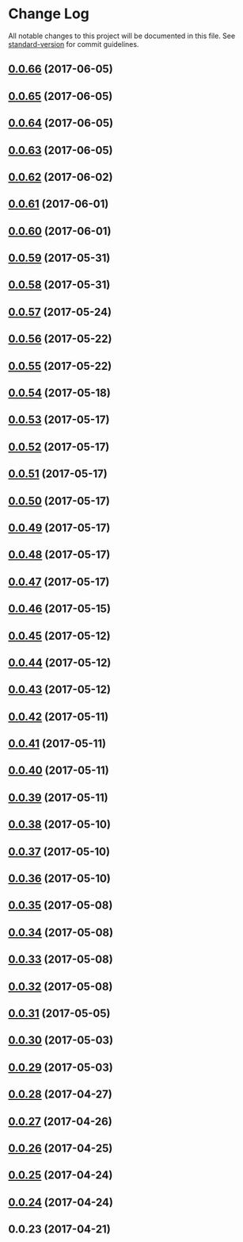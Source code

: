 # Change Log

All notable changes to this project will be documented in this file. See [standard-version](https://github.com/conventional-changelog/standard-version) for commit guidelines.

<a name="0.0.66"></a>
## [0.0.66](https://github.com/heyui/heyui/compare/v0.0.65...v0.0.66) (2017-06-05)



<a name="0.0.65"></a>
## [0.0.65](https://github.com/heyui/heyui/compare/v0.0.64...v0.0.65) (2017-06-05)



<a name="0.0.64"></a>
## [0.0.64](https://github.com/heyui/heyui/compare/v0.0.63...v0.0.64) (2017-06-05)



<a name="0.0.63"></a>
## [0.0.63](https://github.com/heyui/heyui/compare/v0.0.62...v0.0.63) (2017-06-05)



<a name="0.0.62"></a>
## [0.0.62](https://github.com/heyui/heyui/compare/v0.0.61...v0.0.62) (2017-06-02)



<a name="0.0.61"></a>
## [0.0.61](https://github.com/heyui/heyui/compare/v0.0.60...v0.0.61) (2017-06-01)



<a name="0.0.60"></a>
## [0.0.60](https://github.com/heyui/heyui/compare/v0.0.59...v0.0.60) (2017-06-01)



<a name="0.0.59"></a>
## [0.0.59](https://github.com/heyui/heyui/compare/v0.0.58...v0.0.59) (2017-05-31)



<a name="0.0.58"></a>
## [0.0.58](https://github.com/heyui/heyui/compare/v0.0.57...v0.0.58) (2017-05-31)



<a name="0.0.57"></a>
## [0.0.57](https://github.com/heyui/heyui/compare/v0.0.56...v0.0.57) (2017-05-24)



<a name="0.0.56"></a>
## [0.0.56](https://github.com/heyui/heyui/compare/v0.0.55...v0.0.56) (2017-05-22)



<a name="0.0.55"></a>
## [0.0.55](https://github.com/heyui/heyui/compare/v0.0.54...v0.0.55) (2017-05-22)



<a name="0.0.54"></a>
## [0.0.54](https://github.com/heyui/heyui/compare/v0.0.53...v0.0.54) (2017-05-18)



<a name="0.0.53"></a>
## [0.0.53](https://github.com/heyui/heyui/compare/v0.0.52...v0.0.53) (2017-05-17)



<a name="0.0.52"></a>
## [0.0.52](https://github.com/heyui/heyui/compare/v0.0.51...v0.0.52) (2017-05-17)



<a name="0.0.51"></a>
## [0.0.51](https://github.com/heyui/heyui/compare/v0.0.50...v0.0.51) (2017-05-17)



<a name="0.0.50"></a>
## [0.0.50](https://github.com/heyui/heyui/compare/v0.0.49...v0.0.50) (2017-05-17)



<a name="0.0.49"></a>
## [0.0.49](https://github.com/heyui/heyui/compare/v0.0.48...v0.0.49) (2017-05-17)



<a name="0.0.48"></a>
## [0.0.48](https://github.com/heyui/heyui/compare/v0.0.47...v0.0.48) (2017-05-17)



<a name="0.0.47"></a>
## [0.0.47](https://github.com/heyui/heyui/compare/v0.0.46...v0.0.47) (2017-05-17)



<a name="0.0.46"></a>
## [0.0.46](https://github.com/heyui/heyui/compare/v0.0.45...v0.0.46) (2017-05-15)



<a name="0.0.45"></a>
## [0.0.45](https://github.com/heyui/heyui/compare/v0.0.44...v0.0.45) (2017-05-12)



<a name="0.0.44"></a>
## [0.0.44](https://github.com/heyui/heyui/compare/v0.0.43...v0.0.44) (2017-05-12)



<a name="0.0.43"></a>
## [0.0.43](https://github.com/heyui/heyui/compare/v0.0.42...v0.0.43) (2017-05-12)



<a name="0.0.42"></a>
## [0.0.42](https://github.com/heyui/heyui/compare/v0.0.41...v0.0.42) (2017-05-11)



<a name="0.0.41"></a>
## [0.0.41](https://github.com/heyui/heyui/compare/v0.0.40...v0.0.41) (2017-05-11)



<a name="0.0.40"></a>
## [0.0.40](https://github.com/heyui/heyui/compare/v0.0.39...v0.0.40) (2017-05-11)



<a name="0.0.39"></a>
## [0.0.39](https://github.com/heyui/heyui/compare/v0.0.38...v0.0.39) (2017-05-11)



<a name="0.0.38"></a>
## [0.0.38](https://github.com/heyui/heyui/compare/v0.0.37...v0.0.38) (2017-05-10)



<a name="0.0.37"></a>
## [0.0.37](https://github.com/heyui/heyui/compare/v0.0.36...v0.0.37) (2017-05-10)



<a name="0.0.36"></a>
## [0.0.36](https://github.com/heyui/heyui/compare/v0.0.35...v0.0.36) (2017-05-10)



<a name="0.0.35"></a>
## [0.0.35](https://github.com/heyui/heyui/compare/v0.0.34...v0.0.35) (2017-05-08)



<a name="0.0.34"></a>
## [0.0.34](https://github.com/heyui/heyui/compare/v0.0.33...v0.0.34) (2017-05-08)



<a name="0.0.33"></a>
## [0.0.33](https://github.com/heyui/heyui/compare/v0.0.32...v0.0.33) (2017-05-08)



<a name="0.0.32"></a>
## [0.0.32](https://github.com/heyui/heyui/compare/v0.0.31...v0.0.32) (2017-05-08)



<a name="0.0.31"></a>
## [0.0.31](https://github.com/heyui/heyui/compare/v0.0.30...v0.0.31) (2017-05-05)



<a name="0.0.30"></a>
## [0.0.30](https://github.com/heyui/heyui/compare/v0.0.29...v0.0.30) (2017-05-03)



<a name="0.0.29"></a>
## [0.0.29](https://github.com/heyui/heyui/compare/v0.0.28...v0.0.29) (2017-05-03)



<a name="0.0.28"></a>
## [0.0.28](https://github.com/heyui/heyui/compare/v0.0.27...v0.0.28) (2017-04-27)



<a name="0.0.27"></a>
## [0.0.27](https://github.com/heyui/heyui/compare/v0.0.26...v0.0.27) (2017-04-26)



<a name="0.0.26"></a>
## [0.0.26](https://github.com/heyui/heyui/compare/v0.0.25...v0.0.26) (2017-04-25)



<a name="0.0.25"></a>
## [0.0.25](https://github.com/heyui/heyui/compare/v0.0.24...v0.0.25) (2017-04-24)



<a name="0.0.24"></a>
## [0.0.24](https://github.com/heyui/heyui/compare/v0.0.23...v0.0.24) (2017-04-24)



<a name="0.0.23"></a>
## 0.0.23 (2017-04-21)

